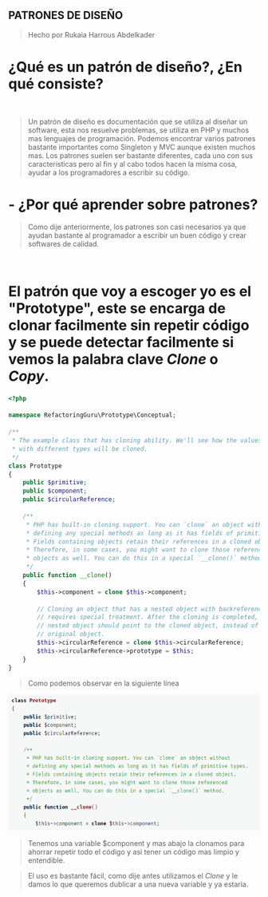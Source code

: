 ## PATRONES DE DISEÑO

>Hecho por Rukaia Harrous Abdelkader

# ¿Qué es un patrón de diseño?, ¿En qué consiste?
<br>

>Un patrón de diseño es documentación que se utiliza al diseñar un software, esta nos resuelve problemas, se utiliza en PHP y muchos mas lenguajes de programación. 
>Podemos encontrar varios patrones bastante importantes como Singleton y MVC aunque existen muchos mas.
>Los patrones suelen ser bastante diferentes, cada uno con sus caracteristicas pero al fin y al cabo todos hacen la misma cosa, ayudar a los programadores a escribir su código.

# - ¿Por qué aprender sobre patrones?

>Como dije anteriormente, los patrones son casi necesarios ya que ayudan bastante al programador a escribir un buen código y crear softwares de calidad.

<br>

# El patrón que voy a escoger yo es el "Prototype", este se encarga de clonar facilmente sin repetir código y se puede detectar facilmente si vemos la palabra clave *Clone* o *Copy*.

```php
<?php

namespace RefactoringGuru\Prototype\Conceptual;

/**
 * The example class that has cloning ability. We'll see how the values of field
 * with different types will be cloned.
 */
class Prototype
{
    public $primitive;
    public $component;
    public $circularReference;

    /**
     * PHP has built-in cloning support. You can `clone` an object without
     * defining any special methods as long as it has fields of primitive types.
     * Fields containing objects retain their references in a cloned object.
     * Therefore, in some cases, you might want to clone those referenced
     * objects as well. You can do this in a special `__clone()` method.
     */
    public function __clone()
    {
        $this->component = clone $this->component;

        // Cloning an object that has a nested object with backreference
        // requires special treatment. After the cloning is completed, the
        // nested object should point to the cloned object, instead of the
        // original object.
        $this->circularReference = clone $this->circularReference;
        $this->circularReference->prototype = $this;
    }
}
```
>Como podemos observar en la siguiente línea

![clone](clone.png)

>Tenemos una variable $component y mas abajo la clonamos para ahorrar repetir todo el código y asi tener un código mas limpio y entendible.

>El uso es bastante fácil, como dije antes utilizamos el *Clone* y le damos lo que queremos dublicar a una nueva variable y ya estaria. 

